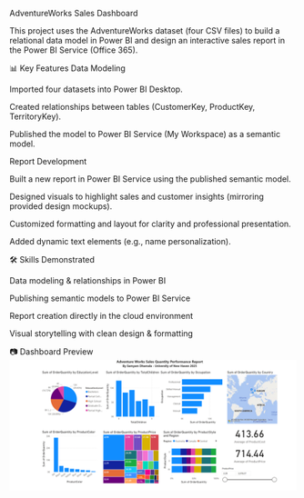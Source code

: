 AdventureWorks Sales Dashboard

This project uses the AdventureWorks dataset (four CSV files) to build a relational data model in Power BI and design an interactive sales report in the Power BI Service (Office 365).

📊 Key Features
Data Modeling

Imported four datasets into Power BI Desktop.

Created relationships between tables (CustomerKey, ProductKey, TerritoryKey).

Published the model to Power BI Service (My Workspace) as a semantic model.

Report Development

Built a new report in Power BI Service using the published semantic model.

Designed visuals to highlight sales and customer insights (mirroring provided design mockups).

Customized formatting and layout for clarity and professional presentation.

Added dynamic text elements (e.g., name personalization).

🛠 Skills Demonstrated

Data modeling & relationships in Power BI

Publishing semantic models to Power BI Service

Report creation directly in the cloud environment

Visual storytelling with clean design & formatting

📷 Dashboard Preview
![alt text](image.png)